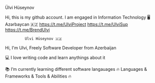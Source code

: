 Ülvi Hüseynov

Hi, this is my github account. I am engaged in Information Technology 🖥 Azərbaycan 🇦🇿
   https://t.me/UlviProject 
   https://t.me/UlviSup
   https://t.me/BrendUlvi

             
             Ülvi Hüseynov 🇦🇿    
 

Hi, I'm Ulvi, Freely Software Developer from Azerbaijan

💻 I love writing code and learn anythings about it

📚 I’m currently learning different software langauages
🔥 Languages & Frameworks & Tools & Abilities 🔥

